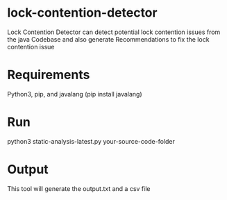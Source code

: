 # lock-contention-detector
Lock Contention Detector can detect potential lock contention issues from the java Codebase and also generate Recommendations to fix the lock contention issue

# Requirements
Python3, pip, and javalang  (pip install javalang)

# Run
python3 static-analysis-latest.py your-source-code-folder

# Output
This tool will generate the output.txt and a csv file
